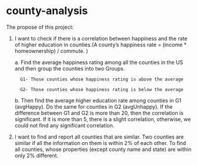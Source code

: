 # county-analysis

The propose of this project:
1. I want to check if there is a correlation between happiness and the rate of higher education in counties.(A county’s happiness rate = (income * homeownership) / commute. )

      a. Find the average happiness rating among all the counties in the US and then group the counties into two Groups.
      
         G1- Those counties whose happiness rating is above the average
         
         G2- Those counties whose happiness rating is below the average
         
      b. Then find the average higher education rate among counties in G1 (avgHappy). Do the same for counties in G2 (avgUnhappy). If the difference between G1 and G2 is more than 20, then the correlation is significant. If it is more than 5, there is a slight correlation, otherwise, we could not find any significant correlation.

2. I want to find and report all counties that are similar. Two counties are similar if all the information on them is within 2% of each other. To find all counties, whose properties (except county name and state) are within only 2%  different.
